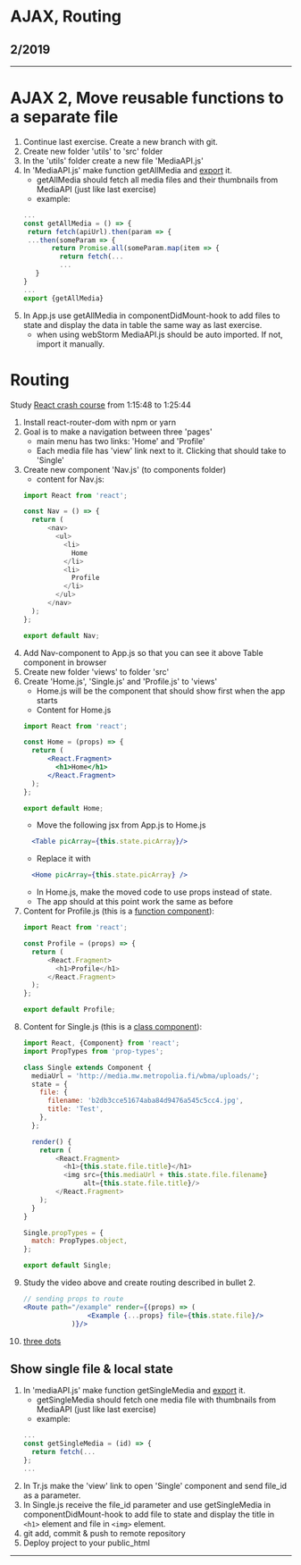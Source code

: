 # AJAX, Routing

## 2/2019

---

# AJAX 2, Move reusable functions to a separate file

1. Continue last exercise. Create a new branch with git.
1. Create new folder 'utils' to 'src' folder
1. In the 'utils' folder create a new file 'MediaAPI.js'
1. In 'MediaAPI.js' make function getAllMedia and [export](https://developer.mozilla.org/en-US/docs/Web/JavaScript/Reference/Statements/export) it.
    - getAllMedia should fetch all media files and their thumbnails from MediaAPI (just like last exercise)
    * example: 
    ```javascript
    ...
    const getAllMedia = () => {    
     return fetch(apiUrl).then(param => {
     ...then(someParam => {
           return Promise.all(someParam.map(item => {
             return fetch(...
             ...
       }
    }
    ...
    export {getAllMedia}
    ```
1. In App.js use getAllMedia in componentDidMount-hook to add files to state and display the data in table the same way as last exercise.
    - when using webStorm MediaAPI.js should be auto imported. If not, import it manually.

# Routing 

Study [React crash course](https://www.youtube.com/watch?v=sBws8MSXN7A) from 1:15:48  to 1:25:44

1. Install react-router-dom with npm or yarn
1. Goal is to make a navigation between three 'pages'
    * main menu has two links: 'Home' and 'Profile'
    * Each media file has 'view' link next to it. Clicking that should take to 'Single'
1. Create new component 'Nav.js' (to components folder)
    * content for Nav.js:
    ```javascript
    import React from 'react';
    
    const Nav = () => {
      return (
          <nav>
            <ul>
              <li>
                Home
              </li>
              <li>
                Profile
              </li>
            </ul>
          </nav>
      );
    };
    
    export default Nav;
    ```
1. Add Nav-component to App.js so that you can see it above Table component in browser
1. Create new folder 'views' to folder 'src'
1. Create 'Home.js', 'Single.js' and 'Profile.js' to 'views'
    * Home.js will be the component that should show first when the app starts
    * Content for Home.js
    ```jsx harmony
    import React from 'react';
    
    const Home = (props) => {
      return (
          <React.Fragment>
            <h1>Home</h1>
          </React.Fragment>
      );
    };
    
    export default Home;
    ```
    * Move the following jsx from App.js to Home.js
    ```jsx harmony
      <Table picArray={this.state.picArray}/>
    ```
    * Replace it with
    ```jsx harmony
      <Home picArray={this.state.picArray} />
    ``` 
    * In Home.js, make the moved code to use props instead of state.
    * The app should at this point work the same as before
1. Content for Profile.js (this is a [function component](https://reactjs.org/docs/components-and-props.html#function-and-class-components)):
    ```javascript
    import React from 'react';
    
    const Profile = (props) => {
      return (
          <React.Fragment>
            <h1>Profile</h1>
          </React.Fragment>
      );
    };
    
    export default Profile;
    ```
1. Content for Single.js (this is a [class component](https://reactjs.org/docs/components-and-props.html#function-and-class-components)):
   ```javascript
   import React, {Component} from 'react';
   import PropTypes from 'prop-types';
   
   class Single extends Component {
     mediaUrl = 'http://media.mw.metropolia.fi/wbma/uploads/';
     state = {
       file: {
         filename: 'b2db3cce51674aba84d9476a545c5cc4.jpg',
         title: 'Test',
       },
     };   
   
     render() {
       return (
           <React.Fragment>
             <h1>{this.state.file.title}</h1>
             <img src={this.mediaUrl + this.state.file.filename}
                  alt={this.state.file.title}/>
           </React.Fragment>
       );
     }   
   }
   
   Single.propTypes = {
     match: PropTypes.object,
   };
   
   export default Single;
   ```
1. Study the video above and create routing described in bullet 2.
    ```jsx harmony
    // sending props to route
    <Route path="/example" render={(props) => (
                    <Example {...props} file={this.state.file}/>
                )}/>
    ```
1. [three dots](https://developer.mozilla.org/en-US/docs/Web/JavaScript/Reference/Operators/Spread_syntax)
## Show single file & local state
  
1. In 'mediaAPI.js' make function getSingleMedia and [export](https://developer.mozilla.org/en-US/docs/Web/JavaScript/Reference/Statements/export) it.
    - getSingleMedia should fetch one media file with thumbnails from MediaAPI (just like last exercise)
    * example: 
    ```javascript
    ...
    const getSingleMedia = (id) => {
      return fetch(...
    };
    ...
    ```
1. In Tr.js make the 'view' link to open 'Single' component and send file_id as a parameter.
1. In Single.js receive the file_id parameter and use getSingleMedia in componentDidMount-hook to add file to state and display the title in `<h1>` element and file in `<img>` element.
1. git add, commit & push to remote repository
1. Deploy project to your public_html 

---

